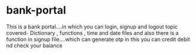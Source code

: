 # bank-portal
This is a bank portal....in which you can login, signup and logout
topic covered- Dictionary , functions , time and date files and also there is a function in signup file....which can generate otp
in this you can credit debit nd check your balance
